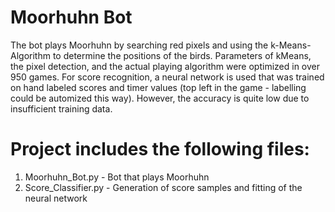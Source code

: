 # Moorhuhn Bot
The bot plays Moorhuhn by searching red pixels and using the k-Means-Algorithm to determine the positions of the birds. Parameters of kMeans, the pixel detection, and the actual playing algorithm were optimized in over 950 games. 
For score recognition, a neural network is used that was trained on hand labeled scores and timer values (top left in the game - labelling could be automized this way). However, the accuracy is quite low due to insufficient training data.

# Project includes the following files:
1. Moorhuhn_Bot.py - Bot that plays Moorhuhn
2. Score_Classifier.py - Generation of score samples and fitting of the neural network

